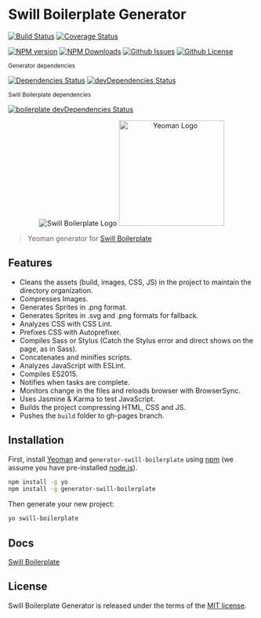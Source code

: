 # Swill Boilerplate Generator

[![Build Status](https://travis-ci.org/tiagoporto/generator-swill-boilerplate.svg)](https://travis-ci.org/tiagoporto/generator-swill-boilerplate)
[![Coverage Status](https://img.shields.io/coveralls/tiagoporto/generator-swill-boilerplate.svg)](https://coveralls.io/github/tiagoporto/generator-swill-boilerplate)

[![NPM version](https://badge.fury.io/js/generator-swill-boilerplate.svg)](https://npmjs.org/package/generator-swill-boilerplate)
[![NPM Downloads](https://img.shields.io/npm/dt/generator-swill-boilerplate.svg)](https://www.npmjs.com/package/generator-swill-boilerplate)
[![Github Issues](https://img.shields.io/github/issues/tiagoporto/generator-swill-boilerplate.svg)](https://github.com/tiagoporto/generator-swill-boilerplate/issues)
[![Github License](https://img.shields.io/github/license/tiagoporto/generator-swill-boilerplate.svg)](https://raw.githubusercontent.com/tiagoporto/generator-swill-boilerplate/master/LICENSE)

<small>Generator dependencies</small>

[![Dependencies Status](https://david-dm.org/tiagoporto/generator-swill-boilerplate.svg)](https://david-dm.org/tiagoporto/generator-swill-boilerplate)
[![devDependencies Status](https://david-dm.org/tiagoporto/generator-swill-boilerplate/dev-status.svg)](https://david-dm.org/tiagoporto/generator-swill-boilerplate#info=devDependencies)

<small>Swill Boilerplate dependencies</small>

[![boilerplate devDependencies Status](https://david-dm.org/tiagoporto/swillboilerplate.rocks/dev-status.svg)](https://david-dm.org/tiagoporto/swillboilerplate.rocks#info=devDependencies)


<p align="center">
  <img src="http://tiagoporto.github.io/swillboilerplate.rocks/img/logos/logo.png" alt="Swill Boilerplate Logo">
  <img src="https://nerdsondotcom.files.wordpress.com/2013/03/yeoman-logo.png" alt="Yeoman Logo" height="215">
</p>

> Yeoman generator for [Swill Boilerplate](http://swillboilerplate.rocks)

## Features

* Cleans the assets (build, images, CSS, JS) in the project to maintain the directory organization.
* Compresses Images.
* Generates Sprites in .png format.
* Generates Sprites in .svg and .png formats for fallback.
* Analyzes CSS with CSS Lint.
* Prefixes CSS with Autoprefixer.
* Compiles Sass or Stylus (Catch the Stylus error and direct shows on the page, as in Sass).
* Concatenates and minifies scripts.
* Analyzes JavaScript with ESLint.
* Compiles ES2015.
* Notifies when tasks are complete.
* Monitors change in the files and reloads browser with BrowserSync.
* Uses Jasmine & Karma to test JavaScript.
* Builds the project compressing HTML, CSS and JS.
* Pushes the `build` folder to gh-pages branch.

## Installation

First, install [Yeoman](http://yeoman.io) and `generator-swill-boilerplate` using [npm](https://www.npmjs.com/) (we assume you have pre-installed [node.js](https://nodejs.org/)).

```bash
npm install -g yo
npm install -g generator-swill-boilerplate
```

Then generate your new project:

```bash
yo swill-boilerplate
```


## Docs

[Swill Boilerplate](http://swillboilerplate.rocks)

## License

Swill Boilerplate Generator is released under the terms of the [MIT license](https://github.com/tiagoporto/generator-swill-boilerplate/blob/master/LICENSE).


